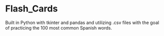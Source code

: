 # Flash_Cards
Built in Python with tkinter and pandas and utilizing .csv files with the goal of practicing the 100 most common Spanish words.
